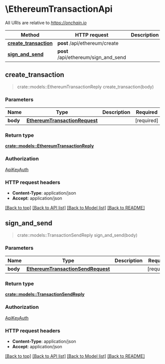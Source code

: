 # \EthereumTransactionApi

All URIs are relative to *https://onchain.io*

Method | HTTP request | Description
------------- | ------------- | -------------
[**create_transaction**](EthereumTransactionApi.md#create_transaction) | **post** /api/ethereum/create | 
[**sign_and_send**](EthereumTransactionApi.md#sign_and_send) | **post** /api/ethereum/sign_and_send | 



## create_transaction

> crate::models::EthereumTransactionReply create_transaction(body)


### Parameters


Name | Type | Description  | Required | Notes
------------- | ------------- | ------------- | ------------- | -------------
**body** | [**EthereumTransactionRequest**](EthereumTransactionRequest.md) |  | [required] |

### Return type

[**crate::models::EthereumTransactionReply**](EthereumTransactionReply.md)

### Authorization

[ApiKeyAuth](../README.md#ApiKeyAuth)

### HTTP request headers

- **Content-Type**: application/json
- **Accept**: application/json

[[Back to top]](#) [[Back to API list]](../README.md#documentation-for-api-endpoints) [[Back to Model list]](../README.md#documentation-for-models) [[Back to README]](../README.md)


## sign_and_send

> crate::models::TransactionSendReply sign_and_send(body)


### Parameters


Name | Type | Description  | Required | Notes
------------- | ------------- | ------------- | ------------- | -------------
**body** | [**EthereumTransactionSendRequest**](EthereumTransactionSendRequest.md) |  | [required] |

### Return type

[**crate::models::TransactionSendReply**](TransactionSendReply.md)

### Authorization

[ApiKeyAuth](../README.md#ApiKeyAuth)

### HTTP request headers

- **Content-Type**: application/json
- **Accept**: application/json

[[Back to top]](#) [[Back to API list]](../README.md#documentation-for-api-endpoints) [[Back to Model list]](../README.md#documentation-for-models) [[Back to README]](../README.md)

